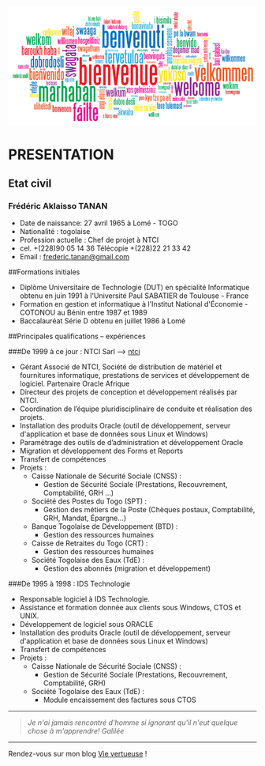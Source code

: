 
![Merci infiniment](https://github.com/ftanan/html-css-bootstrap/blob/master/html/images/bienvenue.png)

# PRESENTATION

## Etat civil                                                 
### Frédéric Aklaisso TANAN 
* Date de naissance: 27 avril 1965 à Lomé - TOGO
* Nationalité : togolaise
* Profession actuelle : Chef de projet à NTCI
* cel. +(228)90 05 14 36 Télécopie +(228)22 21 33 42
* Email : frederic.tanan@gmail.com

##Formations initiales
* Diplôme Universitaire de Technologie (DUT) en spécialité Informatique obtenu en juin 1991 à l'Université Paul SABATIER de Toulouse - France
* Formation en gestion et informatique à l'Institut National d'Économie - COTONOU  au Bénin entre 1987 et 1989
* Baccalauréat Série D obtenu en juillet 1986 à Lomé

##Principales qualifications – expériences

###De 1999 à ce jour : NTCI Sarl -->  [ntci](http://www.ntcinet.com)
* Gérant Associé de NTCI, Société de distribution de matériel et fournitures informatique, prestations de services et développement de logiciel. Partenaire Oracle Afrique
* Directeur des projets de conception et développement  réalisés par NTCI.
* Coordination de l’équipe pluridisciplinaire de conduite et réalisation des projets.
* Installation des produits Oracle (outil de développement, serveur d'application et base de données sous Linux et Windows) 
* Paramétrage des outils de d’administration et développement Oracle
* Migration et développement des Forms et Reports
* Transfert de compétences
* Projets :
  * Caisse Nationale de Sécurité Sociale (CNSS) : 
    * Gestion de Sécurité Sociale (Prestations, Recouvrement, Comptabilité, GRH …)
  * Société des Postes du Togo (SPT) : 
    * Gestion des métiers de la Poste (Chèques postaux, Comptabilité, GRH, Mandat, Épargne…)
  * Banque Togolaise de Développement (BTD) : 
    * Gestion des ressources humaines
  * Caisse de Retraites du Togo (CRT) : 
    * Gestion des ressources humaines
  * Société Togolaise des Eaux (TdE) : 
    * Gestion des abonnés (migration et développement)

###De 1995 à 1998 : IDS Technologie
* Responsable logiciel à IDS Technologie.
* Assistance et formation donnée aux clients sous Windows, CTOS et UNIX.
* Développement de logiciel sous ORACLE
* Installation des produits Oracle (outil de développement, serveur d'application et base de données sous Linux et Windows) 
* Transfert de compétences
* Projets :
  * Caisse Nationale de Sécurité Sociale (CNSS) : 
    * Gestion de Sécurité Sociale (Prestations, Recouvrement, Comptabilité, GRH)
  * Société Togolaise des Eaux (TdE) : 
    * Module encaissement des factures sous CTOS
    
-------------------------------
> *Je n'ai jamais rencontré d'homme si ignorant qu'il n'eut quelque chose à m'apprendre!* 
_Galilée_
-------------------------------
Rendez-vous sur mon blog [Vie vertueuse](http://www.vie-vertueuse.com) !


